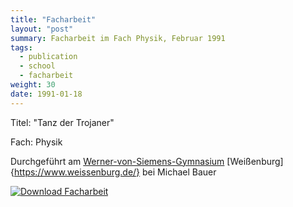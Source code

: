 ```yaml
---
title: "Facharbeit"
layout: "post"
summary: Facharbeit im Fach Physik, Februar 1991
tags:
  - publication
  - school
  - facharbeit
weight: 30
date: 1991-01-18
---
```


Titel: "Tanz der Trojaner"

Fach: Physik 

Durchgeführt am [Werner-von-Siemens-Gymnasium](https://www.wvsgym.de/) [Weißenburg]{https://www.weissenburg.de/} bei Michael Bauer

[![Download Facharbeit](facharbeit_miniatur.png)](facharbeit_andreas_wuerl.pdf)
